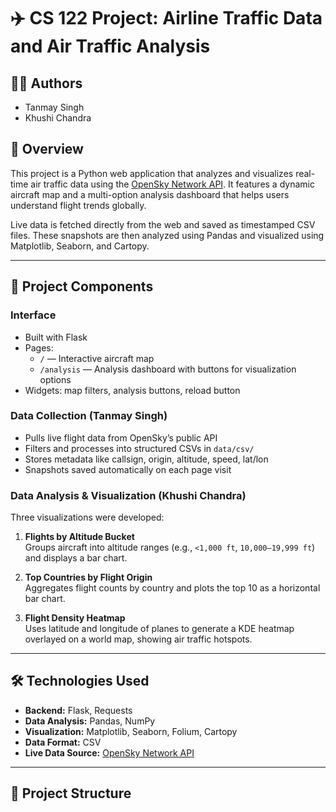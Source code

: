 # ✈️ CS 122 Project: Airline Traffic Data and Air Traffic Analysis

## 👩‍💻 Authors
- Tanmay Singh  
- Khushi Chandra

## 📌 Overview

This project is a Python web application that analyzes and visualizes real-time air traffic data using the [OpenSky Network API](https://opensky-network.org/). It features a dynamic aircraft map and a multi-option analysis dashboard that helps users understand flight trends globally.

Live data is fetched directly from the web and saved as timestamped CSV files. These snapshots are then analyzed using Pandas and visualized using Matplotlib, Seaborn, and Cartopy.

---

## 🧩 Project Components

### Interface
- Built with Flask
- Pages:
  - `/` — Interactive aircraft map
  - `/analysis` — Analysis dashboard with buttons for visualization options
- Widgets: map filters, analysis buttons, reload button

### Data Collection (Tanmay Singh)
- Pulls live flight data from OpenSky’s public API
- Filters and processes into structured CSVs in `data/csv/`
- Stores metadata like callsign, origin, altitude, speed, lat/lon
- Snapshots saved automatically on each page visit

### Data Analysis & Visualization (Khushi Chandra)

Three visualizations were developed:

1. **Flights by Altitude Bucket**  
   Groups aircraft into altitude ranges (e.g., `<1,000 ft`, `10,000–19,999 ft`) and displays a bar chart.

2. **Top Countries by Flight Origin**  
   Aggregates flight counts by country and plots the top 10 as a horizontal bar chart.

3. **Flight Density Heatmap**  
   Uses latitude and longitude of planes to generate a KDE heatmap overlayed on a world map, showing air traffic hotspots.

---

## 🛠️ Technologies Used

- **Backend:** Flask, Requests
- **Data Analysis:** Pandas, NumPy
- **Visualization:** Matplotlib, Seaborn, Folium, Cartopy
- **Data Format:** CSV
- **Live Data Source:** [OpenSky Network API](https://opensky-network.org/)

---

## 📁 Project Structure

